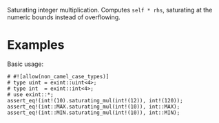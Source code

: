 Saturating integer multiplication. Computes `self * rhs`,
saturating at the numeric bounds instead of overflowing.

# Examples

Basic usage:

```
# #![allow(non_camel_case_types)]
# type uint = exint::uint<4>;
# type int  = exint::int<4>;
# use exint::*;
assert_eq!(int!(10).saturating_mul(int!(12)), int!(120));
assert_eq!(int::MAX.saturating_mul(int!(10)), int::MAX);
assert_eq!(int::MIN.saturating_mul(int!(10)), int::MIN);
```
